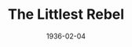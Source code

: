---
title: The Littlest Rebel
date: 1936-02-04
closing_date:
layout: productions
playbill:
Theatre: Theatre Jacksonville
cast:
- Lt. Col. Morrison: Allen Moreland
- Virgie: Barbara Mason
- Collins: Blaine Snyder
- Soldier:
  - Clyde Harris
  - George Weeks
  - Robert Bennett
  - Rodbard Horne
  - Sam Christian
- Corp. Dudley: Gordon Crowley
- Jeems Henry: Harold Mills
- Sgt. Dudley: Harry Lewis
- Sally Ann: Helen Steele
- Courier: John Salzer
- Uncle Billy: Maurice Perkins
- Harry O'Connell: Nathan Mallison
- Lt. Harris: Neal Tyler, Jr.
- The General: Robert Demorest, Jr.
- Capt. Herbert Cary: Stokes Perry
- Mrs. Cary: Susan McNeill
- Forbes: Tyler Carpenter
crew:
- Director: Censa Galetti
- Prop Assistant: Louise Bowden
- Props: Marion Hendry
- Staging:
  - Mary Courtney
  - Mrs. R.H.H. Blackwell
---
